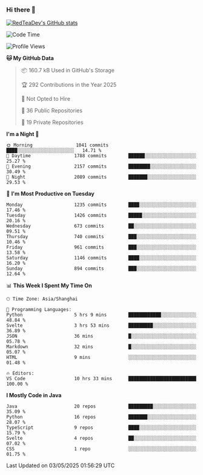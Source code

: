 ### Hi there 👋

<!--
**RedTeaDev/RedTeaDev** is a ✨ _special_ ✨ repository because its `README.md` (this file) appears on your GitHub profile.

Here are some ideas to get you started:

- 🔭 I’m currently working on ...
- 🌱 I’m currently learning ...
- 👯 I’m looking to collaborate on ...
- 🤔 I’m looking for help with ...
- 💬 Ask me about ...
- 📫 How to reach me: ...
- 😄 Pronouns: ...
- ⚡ Fun fact: ...
-->

<!--
[![wakatime](https://wakatime.com/badge/user/6b101ed0-04c0-4490-9283-eb61f2efff96.svg)](https://wakatime.com/@6b101ed0-04c0-4490-9283-eb61f2efff96)
!-->

[![RedTeaDev's GitHub stats](https://github-readme-stats.vercel.app/api?username=RedTeaDev\&include_all_commits=true)](https://github.com/anuraghazra/github-readme-stats)
<!--
[![willianrod's wakatime stats](https://github-readme-stats.vercel.app/api/wakatime?username=RedTeaDev)](https://github.com/anuraghazra/github-readme-stats)
!-->
<!--START_SECTION:waka-->
![Code Time](http://img.shields.io/badge/Code%20Time-3%2C178%20hrs%2025%20mins-blue)

![Profile Views](http://img.shields.io/badge/Profile%20Views-0-blue)

**🐱 My GitHub Data** 

> 📦 160.7 kB Used in GitHub's Storage 
 > 
> 🏆 292 Contributions in the Year 2025
 > 
> 🚫 Not Opted to Hire
 > 
> 📜 36 Public Repositories 
 > 
> 🔑 19 Private Repositories 
 > 
**I'm a Night 🦉** 

```text
🌞 Morning                1041 commits        ████░░░░░░░░░░░░░░░░░░░░░   14.71 % 
🌆 Daytime                1788 commits        ██████░░░░░░░░░░░░░░░░░░░   25.27 % 
🌃 Evening                2157 commits        ████████░░░░░░░░░░░░░░░░░   30.49 % 
🌙 Night                  2089 commits        ███████░░░░░░░░░░░░░░░░░░   29.53 % 
```
📅 **I'm Most Productive on Tuesday** 

```text
Monday                   1235 commits        ████░░░░░░░░░░░░░░░░░░░░░   17.46 % 
Tuesday                  1426 commits        █████░░░░░░░░░░░░░░░░░░░░   20.16 % 
Wednesday                673 commits         ██░░░░░░░░░░░░░░░░░░░░░░░   09.51 % 
Thursday                 740 commits         ███░░░░░░░░░░░░░░░░░░░░░░   10.46 % 
Friday                   961 commits         ███░░░░░░░░░░░░░░░░░░░░░░   13.58 % 
Saturday                 1146 commits        ████░░░░░░░░░░░░░░░░░░░░░   16.20 % 
Sunday                   894 commits         ███░░░░░░░░░░░░░░░░░░░░░░   12.64 % 
```


📊 **This Week I Spent My Time On** 

```text
🕑︎ Time Zone: Asia/Shanghai

💬 Programming Languages: 
Python                   5 hrs 9 mins        ████████████░░░░░░░░░░░░░   48.84 % 
Svelte                   3 hrs 53 mins       █████████░░░░░░░░░░░░░░░░   36.89 % 
JSON                     36 mins             █░░░░░░░░░░░░░░░░░░░░░░░░   05.78 % 
Markdown                 32 mins             █░░░░░░░░░░░░░░░░░░░░░░░░   05.07 % 
HTML                     9 mins              ░░░░░░░░░░░░░░░░░░░░░░░░░   01.48 % 

🔥 Editors: 
VS Code                  10 hrs 33 mins      █████████████████████████   100.00 % 
```

**I Mostly Code in Java** 

```text
Java                     20 repos            █████████░░░░░░░░░░░░░░░░   35.09 % 
Python                   16 repos            ███████░░░░░░░░░░░░░░░░░░   28.07 % 
TypeScript               9 repos             ████░░░░░░░░░░░░░░░░░░░░░   15.79 % 
Svelte                   4 repos             ██░░░░░░░░░░░░░░░░░░░░░░░   07.02 % 
CSS                      1 repo              ░░░░░░░░░░░░░░░░░░░░░░░░░   01.75 % 
```




 Last Updated on 03/05/2025 01:56:29 UTC
<!--END_SECTION:waka-->


